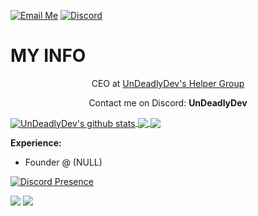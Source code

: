 [![Email Me](https://img.shields.io/badge/Email-undeadlydev@gmail.com-007735.svg)](mailto:undeadlydev@gmail.com)
[![Discord](https://img.shields.io/discord/1174095799374860288.svg?label=Discord&logo=discord&logoColor=fff)](https://discord.com/invite/Yqgbbr8yTD)

# MY INFO
<p align="center">CEO at <a href="https://discord.com/invite/Yqgbbr8yTD">UnDeadlyDev's Helper Group</a>

<p align="center">Contact me on Discord: <b>UnDeadlyDev</b></p>

<a href="https://github.com/UnDeadlyDev">
  <img align="center" src="https://github-readme-stats.anuraghazra1.vercel.app/api?username=undeadlydev&show_icons=true&include_all_commits=false&theme=synthwave&count_private=true" alt="UnDeadlyDev's github stats" />
</a>

<a href="https://github.com/UnDeadlyDev">
  <img align="center" src="https://github-readme-streak-stats.herokuapp.com/?user=undeadlydev&theme=synthwave&hide_border=false" />
</a>

<a href="https://github.com/UnDeadlyDev">
  <img align="center" src="https://github-readme-stats.vercel.app/api/top-langs/?username=undeadlydev&theme=synthwave&hide_border=false&include_all_commits=true&count_private=true&layout=compact" />
</a>

<p><strong>Experience:</strong></p>
<ul>
  <li>Founder @ <a href="https://hypixel.net"></a>(NULL) </li>
</ul>

[![Discord Presence](https://lanyard.cnrad.dev/api/476953832866447370)](https://discord.com/users/476953832866447370)

![](https://hit.yhype.me/github/profile?username=undeadlydev)
![](https://komarev.com/ghpvc/?username=undeadlydev&color=ff69b4)
